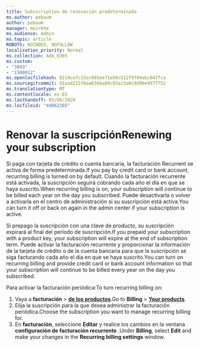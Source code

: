 ```yaml
---
title: Subsscription de renovación predeterminada
ms.author: pebaum
author: pebaum
manager: mnirkhe
ms.audience: Admin
ms.topic: article
ROBOTS: NOINDEX, NOFOLLOW
localization_priority: Normal
ms.collection: Adm_O365
ms.custom:
- "3043"
- "1500012"
ms.openlocfilehash: 8219cefc33ac085ee71e50c512f9f94abc047fca
ms.sourcegitcommit: d1aad215f8aa636ba89c93a13a0c9d90e997f752
ms.translationtype: MT
ms.contentlocale: es-ES
ms.lasthandoff: 05/06/2020
ms.locfileid: "44062265"
---
```

# <a name="renewing-your-subscription"></a><span data-ttu-id="0123e-102">Renovar la suscripción</span><span class="sxs-lookup"><span data-stu-id="0123e-102">Renewing your subscription</span></span>

<span data-ttu-id="0123e-103">Si paga con tarjeta de crédito o cuenta bancaria, la facturación Recurrent se activa de forma predeterminada.</span><span class="sxs-lookup"><span data-stu-id="0123e-103">If you pay by credit card or bank account, recurring billing is turned on by default.</span></span> <span data-ttu-id="0123e-104">Cuando la facturación recurrente está activada, la suscripción seguirá cobrando cada año el día en que se haya suscrito.</span><span class="sxs-lookup"><span data-stu-id="0123e-104">When recurring billing is on, your subscription will continue to be billed each year on the day you subscribed.</span></span> <span data-ttu-id="0123e-105">Puede desactivarla o volver a activarla en el centro de administración si su suscripción está activa.</span><span class="sxs-lookup"><span data-stu-id="0123e-105">You can turn it off or back on again in the admin center if your subscription is active.</span></span>

<span data-ttu-id="0123e-106">Si prepago la suscripción con una clave de producto, su suscripción expirará al final del período de suscripción.</span><span class="sxs-lookup"><span data-stu-id="0123e-106">If you prepaid your subscription with a product key, your subscription will expire at the end of subscription term.</span></span> <span data-ttu-id="0123e-107">Puede activar la facturación recurrente y proporcionar la información de la tarjeta de crédito o de la cuenta bancaria para que la suscripción se siga facturando cada año el día en que se haya suscrito.</span><span class="sxs-lookup"><span data-stu-id="0123e-107">You can turn on recurring billing and provide credit card or bank account information so that your subscription will continue to be billed every year on the day you subscribed.</span></span>

<span data-ttu-id="0123e-108">Para activar la facturación periódica:</span><span class="sxs-lookup"><span data-stu-id="0123e-108">To turn recurring billing on:</span></span> 

1. <span data-ttu-id="0123e-109">Vaya a **facturación** > **[de los productos](https://go.microsoft.com/fwlink/p/?linkid=842054)**.</span><span class="sxs-lookup"><span data-stu-id="0123e-109">Go to **Billing** > **[Your products](https://go.microsoft.com/fwlink/p/?linkid=842054)**.</span></span>
2. <span data-ttu-id="0123e-110">Elija la suscripción para la que desea administrar la facturación periódica.</span><span class="sxs-lookup"><span data-stu-id="0123e-110">Choose the subscription you want to manage recurring billing for.</span></span>
3. <span data-ttu-id="0123e-111">En **facturación**, seleccione **Editar** y realice los cambios en la ventana **configuración de facturación recurrente** .</span><span class="sxs-lookup"><span data-stu-id="0123e-111">Under **Billing**, select **Edit** and make your changes in the **Recurring billing settings** window.</span></span> 